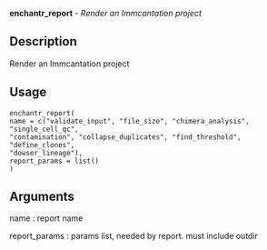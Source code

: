 **enchantr_report** - *Render an Immcantation project*

Description
--------------------

Render an Immcantation project


Usage
--------------------
```
enchantr_report(
name = c("validate_input", "file_size", "chimera_analysis", "single_cell_qc",
"contamination", "collapse_duplicates", "find_threshold", "define_clones",
"dowser_lineage"),
report_params = list()
)
```

Arguments
-------------------

name
:   report name

report_params
:   params list, needed by report. must include outdir











